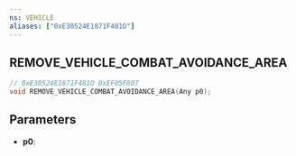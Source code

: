 ```yaml
---
ns: VEHICLE
aliases: ["0xE30524E1871F481D"]
---
```

## REMOVE_VEHICLE_COMBAT_AVOIDANCE_AREA

```c
// 0xE30524E1871F481D 0xEF05F807
void REMOVE_VEHICLE_COMBAT_AVOIDANCE_AREA(Any p0);
```


## Parameters
* **p0**: 

